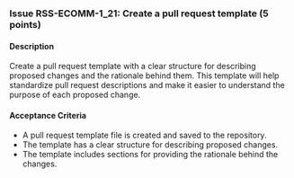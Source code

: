 ### Issue RSS-ECOMM-1_21: Create a pull request template (5 points)

#### Description

Create a pull request template with a clear structure for describing proposed changes and the rationale behind them. This template will help standardize pull request descriptions and make it easier to understand the purpose of each proposed change.

#### Acceptance Criteria

- A pull request template file is created and saved to the repository.
- The template has a clear structure for describing proposed changes.
- The template includes sections for providing the rationale behind the changes.
